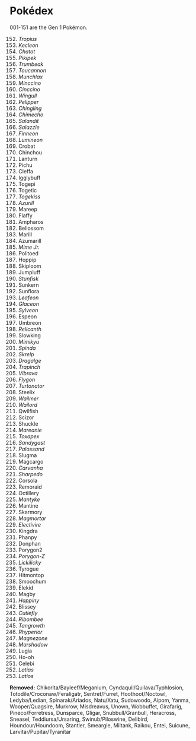 # Pokédex

001-151 are the Gen 1 Pokémon.

152. *Tropius*
153. *Kecleon*
154. *Chatot*
155. *Pikipek*
156. *Trumbeak*
157. *Toucannon*
158. *Munchlax*
159. *Minccino*
160. *Cinccino*
161. *Wingull*
162. *Pelipper*
163. *Chingling*
164. *Chimecho*
165. *Salandit*
166. *Salazzle*
167. *Finneon*
168. *Lumineon*
169. Crobat
170. Chinchou
171. Lanturn
172. Pichu
173. Cleffa
174. Igglybuff
175. Togepi
176. Togetic
177. *Togekiss*
178. *Azurill*
179. Mareep
180. Flaffy
181. Ampharos
182. Bellossom
183. Marill
184. Azumarill
185. *Mime Jr.*
186. Politoed
187. Hoppip
188. Skiploom
189. Jumpluff
190. *Stunfisk*
191. Sunkern
192. Sunflora
193. *Leafeon*
194. *Glaceon*
195. *Sylveon*
196. Espeon
197. Umbreon
198. *Relicanth*
199. Slowking
200. *Mimikyu*
201. *Spinda*
202. *Skrelp*
203. *Dragalge*
204. *Trapinch*
205. *Vibrava*
206. *Flygon*
207. *Turtonator*
208. Steelix
209. *Wailmer*
210. *Wailord*
211. Qwilfish
212. Scizor
213. Shuckle
214. *Mareanie*
215. *Toxapex*
216. *Sandygast*
217. *Palossand*
218. Slugma
219. Magcargo
220. *Carvanha*
221. *Sharpedo*
222. Corsola
223. Remoraid
224. Octillery
225. *Mantyke*
226. Mantine
227. Skarmory
228. *Magmortar*
229. *Electivire*
230. Kingdra
231. Phanpy
232. Donphan
233. Porygon2
234. *Porygon-Z*
235. *Lickilicky*
236. Tyrogue
237. Hitmontop
238. Smoochum
239. Elekid
240. Magby
241. *Happiny*
242. Blissey
243. *Cutiefly*
244. *Ribombee*
245. *Tangrowth*
246. *Rhyperior*
247. *Magnezone*
248. *Marshadow*
249. Lugia
250. Ho-oh
251. Celebi
252. *Latias*
253. *Latios*

**Removed:**
Chikorita/Bayleef/Meganium,
Cyndaquil/Quilava/Typhlosion,
Totodile/Croconaw/Feraligatr,
Sentret/Furret,
Hoothoot/Noctowl,
Ledyba/Ledian,
Spinarak/Ariados,
Natu/Xatu,
Sudowoodo,
Aipom,
Yanma,
Wooper/Quagsire,
Murkrow,
Misdreavus,
Unown,
Wobbuffet,
Girafarig,
Pineco/Forretress,
Dunsparce,
Gligar,
Snubbull/Granbull,
Heracross,
Sneasel,
Teddiursa/Ursaring,
Swinub/Piloswine,
Delibird,
Houndour/Houndoom,
Stantler,
Smeargle,
Miltank,
Raikou,
Entei,
Suicune,
Larvitar/Pupitar/Tyranitar
